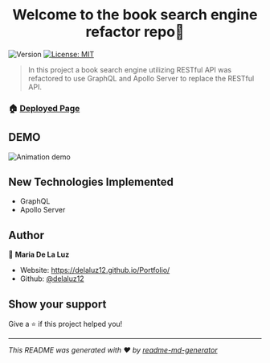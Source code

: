 <h1 align="center">Welcome to the book search engine refactor repo👋</h1>
<p>
  <img alt="Version" src="https://img.shields.io/badge/version-1.0.0-blue.svg?cacheSeconds=2592000" />
  <a href="#" target="_blank">
    <img alt="License: MIT" src="https://img.shields.io/badge/License-MIT-yellow.svg" />
  </a>
</p>

> In this project a book search engine utilizing RESTful API was refactored to use GraphQL and Apollo Server to replace the RESTful API.

### 🏠 [Deployed Page](https://api-refactor-graphql.herokuapp.com/)


## DEMO
![Animation demo](./Assets/demo.gif)


## New Technologies Implemented
* GraphQL
* Apollo Server



## Author

👤 **Maria De La Luz**

* Website: https://delaluz12.github.io/Portfolio/
* Github: [@delaluz12](https://github.com/delaluz12)

## Show your support

Give a ⭐️ if this project helped you!

***
_This README was generated with ❤️ by [readme-md-generator](https://github.com/kefranabg/readme-md-generator)_